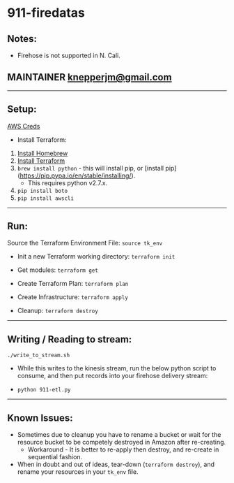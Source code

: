 # 911-firedatas

## Notes:
  * Firehose is not supported in N. Cali.

## MAINTAINER knepperjm@gmail.com

---

## Setup:
[AWS Creds](http://docs.aws.amazon.com/cli/latest/userguide/cli-chap-getting-started.html)

* Install Terraform:
1. [Install Homebrew](https://brew.sh/)
2. [Install Terraform](http://brewformulas.org/Terraform)
3. `brew install python` - this will install pip, or [install pip] (https://pip.pypa.io/en/stable/installing/). 
   * This requires python v2.7.x.
4. `pip install boto`
5. `pip install awscli`

---

## Run:

 Source the Terraform Environment File:
  `source tk_env`

* Init a new Terraform working directory:
  `terraform init`

* Get modules:
  `terraform get`

* Create Terraform Plan:
  `terraform plan`

* Create Infrastructure:
  `terraform apply`

* Cleanup:
  `terraform destroy`

---

## Writing / Reading to stream:
```
./write_to_stream.sh
```

* While this writes to the kinesis stream, run the below python script to consume, and then put records into your firehose delivery stream:

* `python 911-etl.py`

---

## Known Issues:
  * Sometimes due to cleanup you have to rename a bucket or wait for the resource bucket to be competely destroyed in Amazon after re-creating.
    * Workaround - It is better to re-apply then destroy, and re-create in sequential fashion.
  * When in doubt and out of ideas, tear-down (`terraform destroy`), and rename your resources in your `tk_env` file.
